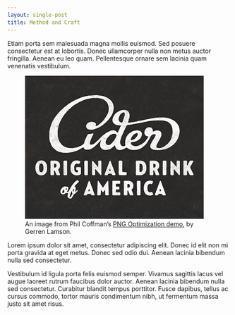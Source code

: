 ```yaml
---
layout: single-post
title: Method and Craft
---
```


Etiam porta sem malesuada magna mollis euismod. Sed posuere consectetur est at lobortis. Donec ullamcorper nulla non metus auctor fringilla. Aenean eu leo quam. Pellentesque ornare sem lacinia quam venenatis vestibulum.

<figure><img src="/images/methodandcraft.jpg" alt="Method and Craft image"><figcaption>An image from Phil Coffman’s <a href="PNG Optimization demo" title="PNG Optimization demo">PNG Optimization demo</a>, by <a jref="http://gerrenlamson.com/" title="Gerren Lamson">Gerren Lamson</a>.</figcaption></figure>

Lorem ipsum dolor sit amet, consectetur adipiscing elit. Donec id elit non mi porta gravida at eget metus. Donec sed odio dui. Aenean lacinia bibendum nulla sed consectetur.

Vestibulum id ligula porta felis euismod semper. Vivamus sagittis lacus vel augue laoreet rutrum faucibus dolor auctor. Aenean lacinia bibendum nulla sed consectetur. Curabitur blandit tempus porttitor. Fusce dapibus, tellus ac cursus commodo, tortor mauris condimentum nibh, ut fermentum massa justo sit amet risus.